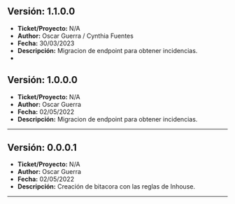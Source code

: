 ## Versión: 1.1.0.0
- __Ticket/Proyecto:__ N/A
- __Author:__ Oscar Guerra / Cynthia Fuentes
- __Fecha:__ 30/03/2023
- __Descripción:__ Migracion de endpoint para obtener incidencias.
- 
## Versión: 1.0.0.0
- __Ticket/Proyecto:__ N/A
- __Author:__ Oscar Guerra
- __Fecha:__ 02/05/2022
- __Descripción:__ Migracion de endpoint para obtener incidencias.
--------

## Versión: 0.0.0.1
- __Ticket/Proyecto:__ N/A
- __Author:__ Oscar Guerra
- __Fecha:__ 02/05/2022
- __Descripción:__ Creación de bitacora con las reglas de Inhouse.
--------

